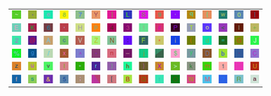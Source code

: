 <table>
<tr>
<td><img src="7E.gif"></td>
<td><img src="2E.gif"></td>
<td><img src="65.gif"></td>
<td><img src="38.gif"></td>
<td><img src="37.gif"></td>
<td><img src="59.gif"></td>
<td><img src="5D.gif"></td>
<td><img src="4C.gif"></td>
<td><img src="53.gif"></td>
<td><img src="39.gif"></td>
<td><img src="27.gif"></td>
<td><img src="71.gif"></td>
<td><img src="7B.gif"></td>
<td><img src="77.gif"></td>
<td><img src="30.gif"></td>
<td><img src="7C.gif"></td>
</tr>
<tr>
<td><img src="45.gif"></td>
<td><img src="4B.gif"></td>
<td><img src="36.gif"></td>
<td><img src="2C.gif"></td>
<td><img src="48.gif"></td>
<td><img src="70.gif"></td>
<td><img src="34.gif"></td>
<td><img src="33.gif"></td>
<td><img src="21.gif"></td>
<td><img src="23.gif"></td>
<td><img src="50.gif"></td>
<td><img src="54.gif"></td>
<td><img src="6F.gif"></td>
<td><img src="3C.gif"></td>
<td><img src="49.gif"></td>
<td><img src="2B.gif"></td>
</tr>
<tr>
<td><img src="32.gif"></td>
<td><img src="40.gif"></td>
<td><img src="41.gif"></td>
<td><img src="63.gif"></td>
<td><img src="56.gif"></td>
<td><img src="5A.gif"></td>
<td><img src="4E.gif"></td>
<td><img src="3A.gif"></td>
<td><img src="46.gif"></td>
<td><img src="2A.gif"></td>
<td><img src="69.gif"></td>
<td><img src="28.gif"></td>
<td><img src="64.gif"></td>
<td><img src="3D.gif"></td>
<td><img src="47.gif"></td>
<td><img src="4A.gif"></td>
</tr>
<tr>
<td><img src="25.gif"></td>
<td><img src="67.gif"></td>
<td><img src="2F.gif"></td>
<td><img src="78.gif"></td>
<td><img src="5E.gif"></td>
<td><img src="2D.gif"></td>
<td><img src="6E.gif"></td>
<td><img src="5F.gif"></td>
<td><img src="6A.gif"></td>
<td><img src="gr3.gif"></td>
<td><img src="24.gif"></td>
<td><img src="79.gif"></td>
<td><img src="44.gif"></td>
<td><img src="62.gif"></td>
<td><img src="60.gif"></td>
<td><img src="43.gif"></td>
</tr>
<tr>
<td><img src="7A.gif"></td>
<td><img src="75.gif"></td>
<td><img src="76.gif"></td>
<td><img src="6C.gif"></td>
<td><img src="22.gif"></td>
<td><img src="72.gif"></td>
<td><img src="29.gif"></td>
<td><img src="68.gif"></td>
<td><img src="7D.gif"></td>
<td><img src="58.gif"></td>
<td><img src="3E.gif"></td>
<td><img src="6B.gif"></td>
<td><img src="6D.gif"></td>
<td><img src="31.gif"></td>
<td><img src="gr1.gif"></td>
<td><img src="55.gif"></td>
</tr>
<tr>
<td><img src="66.gif"></td>
<td><img src="73.gif"></td>
<td><img src="26.gif"></td>
<td><img src="35.gif"></td>
<td><img src="3B.gif"></td>
<td><img src="gr2.gif"></td>
<td><img src="5B.gif"></td>
<td><img src="42.gif"></td>
<td><img src="51.gif"></td>
<td><img src="74.gif"></td>
<td><img src="4F.gif"></td>
<td><img src="57.gif"></td>
<td><img src="4D.gif"></td>
<td><img src="3F.gif"></td>
<td><img src="52.gif"></td>
<td><img src="61.gif"></td>
</tr>
</table>
